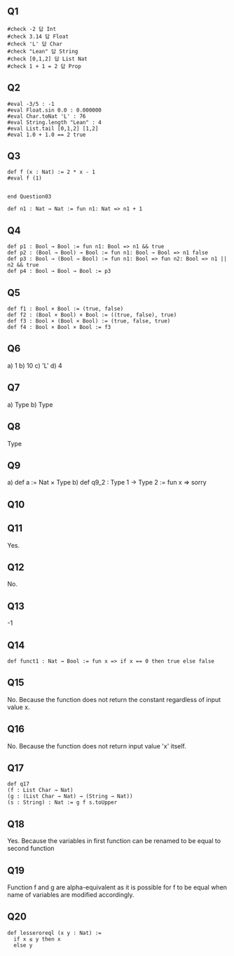 ##  Q1
```lean
#check -2 답 Int
#check 3.14 답 Float
#check 'L' 답 Char
#check "Lean" 답 String
#check [0,1,2] 답 List Nat 
#check 1 + 1 = 2 답 Prop
```

## Q2
```lean 
#eval -3/5 : -1
#eval Float.sin 0.0 : 0.000000
#eval Char.toNat 'L' : 76 
#eval String.length "Lean" : 4
#eval List.tail [0,1,2] [1,2]
#eval 1.0 + 1.0 == 2 true
```
## Q3

```lean
def f (x : Nat) := 2 * x - 1
#eval f (1)


end Question03

def n1 : Nat → Nat := fun n1: Nat => n1 + 1
```

## Q4

```lean
def p1 : Bool → Bool := fun n1: Bool => n1 && true
def p2 : (Bool → Bool) → Bool := fun n1: Bool → Bool => n1 false
def p3 : Bool → (Bool → Bool) := fun n1: Bool => fun n2: Bool => n1 || n2 && true
def p4 : Bool → Bool → Bool := p3
```

## Q5

```lean
def f1 : Bool × Bool := (true, false)
def f2 : (Bool × Bool) × Bool := ((true, false), true)
def f3 : Bool × (Bool × Bool) := (true, false, true)
def f4 : Bool × Bool × Bool := f3
```


## Q6 

a) 1
b) 10
c) 'L'
d) 4

## Q7

a) Type 
b) Type 

## Q8

Type

## Q9

a) def a := Nat × Type
b) def q9_2 : Type 1 -> Type 2 := fun x => sorry

## Q10



## Q11

Yes.

## Q12

No.

## Q13

-1

## Q14
```
def funct1 : Nat → Bool := fun x => if x == 0 then true else false
```

## Q15
No. Because the function does not return 
the constant regardless of input value x.

## Q16
No. Because the function does not return input value 'x' itself.

## Q17

```lean
def q17
(f : List Char → Nat)
(g : (List Char → Nat) → (String → Nat))
(s : String) : Nat := g f s.toUpper
```

## Q18 
Yes. Because the variables in first function can be renamed to be equal to second function

## Q19 

Function f and g are alpha-equivalent as it is possible for f to be equal when name of variables are modified accordingly.  

## Q20 
```lean
def lesseroreql (x y : Nat) :=
  if x ≤ y then x
  else y
```




